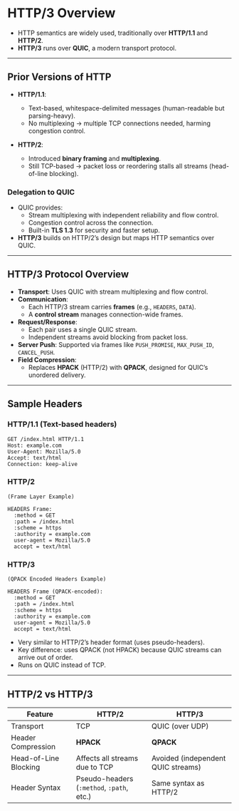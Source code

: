 # HTTP/3 Overview

- HTTP semantics are widely used, traditionally over **HTTP/1.1** and **HTTP/2**.  
- **HTTP/3** runs over **QUIC**, a modern transport protocol.

---

## Prior Versions of HTTP
- **HTTP/1.1**:  
  - Text-based, whitespace-delimited messages (human-readable but parsing-heavy).  
  - No multiplexing → multiple TCP connections needed, harming congestion control.  

- **HTTP/2**:  
  - Introduced **binary framing** and **multiplexing**.  
  - Still TCP-based → packet loss or reordering stalls all streams (head-of-line blocking).  

### Delegation to QUIC
- QUIC provides:  
  - Stream multiplexing with independent reliability and flow control.  
  - Congestion control across the connection.  
  - Built-in **TLS 1.3** for security and faster setup.  
- **HTTP/3** builds on HTTP/2’s design but maps HTTP semantics over QUIC.  

---

## HTTP/3 Protocol Overview
- **Transport**: Uses QUIC with stream multiplexing and flow control.  
- **Communication**:  
  - Each HTTP/3 stream carries **frames** (e.g., `HEADERS`, `DATA`).  
  - A **control stream** manages connection-wide frames.  
- **Request/Response**:  
  - Each pair uses a single QUIC stream.  
  - Independent streams avoid blocking from packet loss.  
- **Server Push**: Supported via frames like `PUSH_PROMISE`, `MAX_PUSH_ID`, `CANCEL_PUSH`.  
- **Field Compression**:  
  - Replaces **HPACK** (HTTP/2) with **QPACK**, designed for QUIC’s unordered delivery.  

---

## Sample Headers

### HTTP/1.1 (Text-based headers)

```http
GET /index.html HTTP/1.1
Host: example.com
User-Agent: Mozilla/5.0
Accept: text/html
Connection: keep-alive
```

### HTTP/2

```text
(Frame Layer Example)

HEADERS Frame:
  :method = GET
  :path = /index.html
  :scheme = https
  :authority = example.com
  user-agent = Mozilla/5.0
  accept = text/html
```

### HTTP/3

```text
(QPACK Encoded Headers Example)

HEADERS Frame (QPACK-encoded):
  :method = GET
  :path = /index.html
  :scheme = https
  :authority = example.com
  user-agent = Mozilla/5.0
  accept = text/html
```

* Very similar to HTTP/2’s header format (uses pseudo-headers).
* Key difference: uses QPACK (not HPACK) because QUIC streams can arrive out of order.
* Runs on QUIC instead of TCP.

---

## HTTP/2 vs HTTP/3

| Feature               | **HTTP/2**                                | **HTTP/3**                         |
| --------------------- | ----------------------------------------- | ---------------------------------- |
| Transport             | TCP                                       | QUIC (over UDP)                    |
| Header Compression    | **HPACK**                                 | **QPACK**                          |
| Head-of-Line Blocking | Affects all streams due to TCP            | Avoided (independent QUIC streams) |
| Header Syntax         | Pseudo-headers (`:method`, `:path`, etc.) | Same syntax as HTTP/2              |
